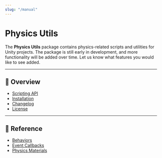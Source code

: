 ```yaml
---
slug: "/manual"
---
```


# Physics Utils

The **Physics Utils** package contains physics-related scripts and utilities for Unity projects. The package is still early in development, and more functionality will be added over time. Let us know what features you would like to see added.

<hr/>

## 📌 Overview

- [Scripting API](/api/Zigurous.Physics)
- [Installation](/manual/installation)
- [Changelog](/changelog)
- [License](/license)

<hr/>

## 📖 Reference

- [Behaviors](/manual/behaviors)
- [Event Callbacks](/manual/events)
- [Physics Materials](/manual/materials)
